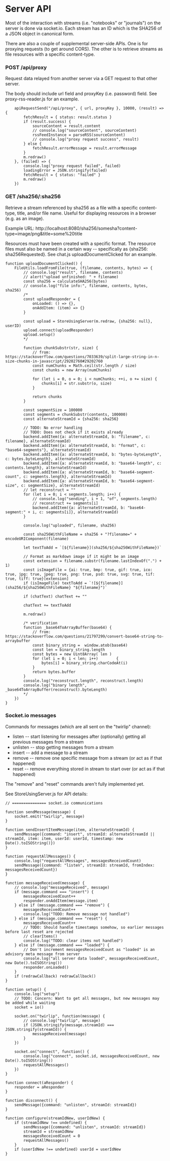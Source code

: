 # Server API

Most of the interaction with streams (i.e. "notebooks" or "journals") on the server is done via socket.io. Each stream has an ID which is the SHA256 of a JSON object in canonical form. 

There are also a couple of supplemental server-side APIs. One is for proxying requests (to get around CORS). The other is to retrieve streams as file resources with a specific content-type.

### POST /api/proxy

Request data relayed from another server via a GET request to that other server.

The body should include url field and proxyKey (i.e. password) field. See proxy-rss-reader.js for an example.

        apiRequestSend("/api/proxy", { url, proxyKey }, 10000, (result) => {
            fetchResult = { status: result.status }
            if (result.success) {
                sourceContent = result.content
                // console.log("sourceContent", sourceContent)
                rssFeedInstance = parseRSS(sourceContent)
                // console.log("proxy request success", result)
            } else {
                fetchResult.errorMessage = result.errorMessage
            }
            m.redraw()
        }, (failed) => {
            console.log("proxy request failed", failed)
            loadingError = JSON.stringify(failed)
            fetchResult = { status: "failed" }
            m.redraw()
        })

### GET /sha256/:sha256

Retrieve a stream referenced by sha256 as a file with a specific content-type, title, and/or file name. Useful for displaying resources in a browser (e.g. as an image).

Example URL: http://localhost:8080/sha256/somesha?content-type=image/png&title=some%20title

Resources must have been created with a specific format. The resource files must also be named in a certain way -- specifically as {sha256: sha256Requested}. See chat.js uploadDocumentClicked for an example.

    function uploadDocumentClicked() {
        FileUtils.loadFromFile(true, (filename, contents, bytes) => {
            // console.log("result", filename, contents)
            // alert("upload unfinished: " + filename)
            const sha256 = calculateSHA256(bytes)
            // console.log("file info:", filename, contents, bytes, sha256)
            /*
            const uploadResponder = {
                onLoaded: () => {},
                onAddItem: (item) => {}
            }

            const upload = StoreUsingServer(m.redraw, {sha256: null}, userID)
            upload.connect(uploadResponder)
            upload.setup()
            */

            function chunkSubstr(str, size) {
                // from: https://stackoverflow.com/questions/7033639/split-large-string-in-n-size-chunks-in-javascript/29202760#29202760
                const numChunks = Math.ceil(str.length / size)
                const chunks = new Array(numChunks)

                for (let i = 0, o = 0; i < numChunks; ++i, o += size) {
                    chunks[i] = str.substr(o, size)
                }

                return chunks
            }

            const segmentSize = 100000
            const segments = chunkSubstr(contents, 100000)
            const alternateStreamId = {sha256: sha256}

            // TODO: No error handling
            // TODO: Does not check if it exists already
            backend.addItem({a: alternateStreamId, b: "filename", c: filename}, alternateStreamId)
            backend.addItem({a: alternateStreamId, b: "format", c: "base64-segments"}, alternateStreamId)
            backend.addItem({a: alternateStreamId, b: "bytes-byteLength", c: bytes.byteLength}, alternateStreamId)
            backend.addItem({a: alternateStreamId, b: "base64-length", c: contents.length}, alternateStreamId)
            backend.addItem({a: alternateStreamId, b: "base64-segment-count", c: segments.length}, alternateStreamId)
            backend.addItem({a: alternateStreamId, b: "base64-segment-size", c: segmentSize}, alternateStreamId)
            // let reconstruct = ""
            for (let i = 0; i < segments.length; i++) {
                // console.log("sending", i + 1, "of", segments.length)
                // reconstruct += segments[i]
                backend.addItem({a: alternateStreamId, b: "base64-segment:" + i, c: segments[i]}, alternateStreamId)
            }

            console.log("uploaded", filename, sha256)

            const sha256WithFileName = sha256 + "?filename=" + encodeURIComponent(filename)

            let textToAdd = `[${filename}](sha256/${sha256WithFileName})`

            // Format as markdown image if it might be an image
            const extension = filename.substr(filename.lastIndexOf(".") + 1)
            const isImageFile = {ai: true, bmp: true, gif: true, ico: true, jpg: true, jpeg: true, png: true, psd: true, svg: true, tif: true, tiff: true}[extension]
            if (isImageFile) textToAdd = `![${filename}](sha256/${sha256WithFileName} "${filename}")`

            if (chatText) chatText += ""

            chatText += textToAdd

            m.redraw()

            /* verification
            function _base64ToArrayBuffer(base64) {
                // from: https://stackoverflow.com/questions/21797299/convert-base64-string-to-arraybuffer
                const binary_string =  window.atob(base64)
                const len = binary_string.length
                const bytes = new Uint8Array( len )
                for (let i = 0; i < len; i++)        {
                    bytes[i] = binary_string.charCodeAt(i)
                }
                return bytes.buffer
            }
            console.log("reconstruct.length", reconstruct.length)
            console.log("binary length", _base64ToArrayBuffer(reconstruct).byteLength)
            */
        })
    }

### Socket.io messages

Commands for messages (which are all sent on the "twirlip" channel):

* listen -- start listening for messages after (optionally) getting all previous messages from a stream
* unlisten -- stop getting messages from a stream
* insert -- add a message to a stream
* remove -- remove one specific message from a stream (or act as if that happened)
* reset -- remove everything stored in stream to start over (or act as if that happened)

The "remove" and "reset" commands aren't fully implemented yet.

See StoreUsingServer.js for API details:

    // =============== socket.io communications

    function sendMessage(message) {
        socket.emit("twirlip", message)
    }

    function sendInsertItemMessage(item, alternateStreamId) {
        sendMessage({command: "insert", streamId: alternateStreamId || streamId, item: item, userId: userId, timestamp: new Date().toISOString()})
    }

    function requestAllMessages() {
        console.log("requestAllMessages", messagesReceivedCount)
        sendMessage({command: "listen", streamId: streamId, fromIndex: messagesReceivedCount})
    }

    function messageReceived(message) {
        // console.log("messageReceived", message)
        if (message.command === "insert") {
            messagesReceivedCount++
            responder.onAddItem(message.item)
        } else if (message.command === "remove") {
            messagesReceivedCount++
            console.log("TODO: Remove message not handled")
        } else if (message.command === "reset") {
            messagesReceivedCount++
            // TODO: Should handle timestamps somehow, so earlier messages before last reset are rejected
            // clearItems()
            console.log("TODO: clear items not handled")
        } else if (message.command === "loaded") {
            // Don't increment messagesReceivedCount as "loaded" is an advisory meta message from server
            console.log("all server data loaded", messagesReceivedCount, new Date().toISOString())
            responder.onLoaded()
        }
        if (redrawCallback) redrawCallback()
    }

    function setup() {
        console.log("setup")
        // TODO: Concern: Want to get all messages, but new messages may be added while waiting
        socket = io()

        socket.on("twirlip", function(message) {
            // console.log("twirlip", message)
            if (JSON.stringify(message.streamId) === JSON.stringify(streamId)) {
                messageReceived(message)
            }
        })

        socket.on("connect", function() {
            console.log("connect", socket.id, messagesReceivedCount, new Date().toISOString())
            requestAllMessages()
        })
    }

    function connect(aResponder) {
        responder = aResponder
    }

    function disconnect() {
        sendMessage({command: "unlisten", streamId: streamId})
    }

    function configure(streamIdNew, userIdNew) {
        if (streamIdNew !== undefined) {
            sendMessage({command: "unlisten", streamId: streamId})
            streamId = streamIdNew
            messagesReceivedCount = 0
            requestAllMessages()
        }
        if (userIdNew !== undefined) userId = userIdNew
    }